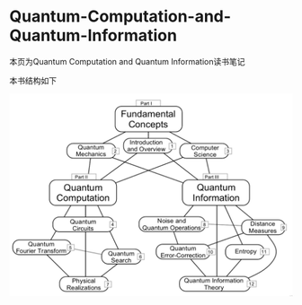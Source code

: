 # Quantum-Computation-and-Quantum-Information

本页为Quantum Computation and Quantum Information读书笔记

本书结构如下

![structure](./image/structure.png)
